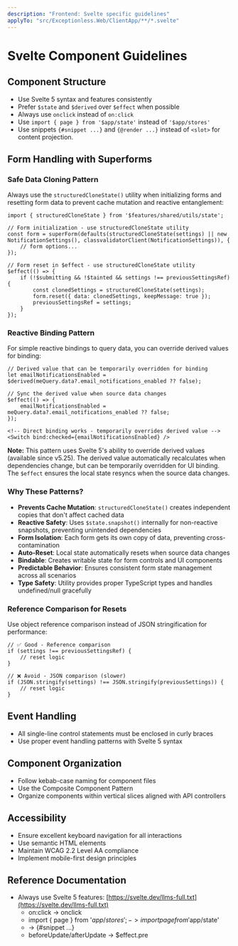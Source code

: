 ```yaml
---
description: "Frontend: Svelte specific guidelines"
applyTo: "src/Exceptionless.Web/ClientApp/**/*.svelte"
---
```


# Svelte Component Guidelines

## Component Structure

- Use Svelte 5 syntax and features consistently
- Prefer `$state` and `$derived` over `$effect` when possible
- Always use `onclick` instead of `on:click`
- Use `import { page } from '$app/state'` instead of `'$app/stores'`
- Use snippets `{#snippet ...}` and `{@render ...}` instead of `<slot>` for content projection.

## Form Handling with Superforms

### Safe Data Cloning Pattern
Always use the `structuredCloneState()` utility when initializing forms and resetting form data to prevent cache mutation and reactive entanglement:

```svelte
import { structuredCloneState } from '$features/shared/utils/state';

// Form initialization - use structuredCloneState utility
const form = superForm(defaults(structuredCloneState(settings) || new NotificationSettings(), classvalidatorClient(NotificationSettings)), {
    // form options...
});

// Form reset in $effect - use structuredCloneState utility
$effect(() => {
    if (!$submitting && !$tainted && settings !== previousSettingsRef) {
        const clonedSettings = structuredCloneState(settings);
        form.reset({ data: clonedSettings, keepMessage: true });
        previousSettingsRef = settings;
    }
});
```

### Reactive Binding Pattern
For simple reactive bindings to query data, you can override derived values for binding:

```svelte
// Derived value that can be temporarily overridden for binding
let emailNotificationsEnabled = $derived(meQuery.data?.email_notifications_enabled ?? false);

// Sync the derived value when source data changes
$effect(() => {
    emailNotificationsEnabled = meQuery.data?.email_notifications_enabled ?? false;
});
```

```svelte
<!-- Direct binding works - temporarily overrides derived value -->
<Switch bind:checked={emailNotificationsEnabled} />
```

**Note:** This pattern uses Svelte 5's ability to override derived values (available since v5.25). The derived value automatically recalculates when dependencies change, but can be temporarily overridden for UI binding. The `$effect` ensures the local state resyncs when the source data changes.

### Why These Patterns?
- **Prevents Cache Mutation**: `structuredCloneState()` creates independent copies that don't affect cached data
- **Reactive Safety**: Uses `$state.snapshot()` internally for non-reactive snapshots, preventing unintended dependencies
- **Form Isolation**: Each form gets its own copy of data, preventing cross-contamination
- **Auto-Reset**: Local state automatically resets when source data changes
- **Bindable**: Creates writable state for form controls and UI components
- **Predictable Behavior**: Ensures consistent form state management across all scenarios
- **Type Safety**: Utility provides proper TypeScript types and handles undefined/null gracefully

### Reference Comparison for Resets
Use object reference comparison instead of JSON stringification for performance:
```svelte
// ✅ Good - Reference comparison
if (settings !== previousSettingsRef) {
    // reset logic
}

// ❌ Avoid - JSON comparison (slower)
if (JSON.stringify(settings) !== JSON.stringify(previousSettings)) {
    // reset logic
}
```

## Event Handling

- All single-line control statements must be enclosed in curly braces
- Use proper event handling patterns with Svelte 5 syntax

## Component Organization

- Follow kebab-case naming for component files
- Use the Composite Component Pattern
- Organize components within vertical slices aligned with API controllers

## Accessibility

- Ensure excellent keyboard navigation for all interactions
- Use semantic HTML elements
- Maintain WCAG 2.2 Level AA compliance
- Implement mobile-first design principles

## Reference Documentation

- Always use Svelte 5 features: [https://svelte.dev/llms-full.txt](https://svelte.dev/llms-full.txt)
  - on:click -> onclick
  - import { page } from '$app/stores'; -> import { page } from '$app/state'
  - <slot> -> {#snippet ...}
  - beforeUpdate/afterUpdate -> $effect.pre

